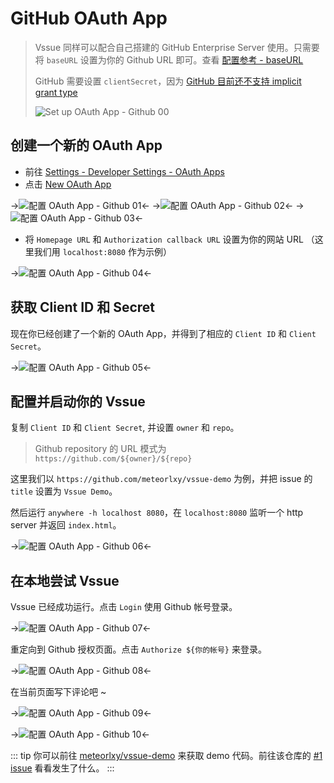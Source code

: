 # GitHub OAuth App

> Vssue 同样可以配合自己搭建的 GitHub Enterprise Server 使用。只需要将 `baseURL` 设置为你的 Github URL 即可。查看 [配置参考 - baseURL](../options/README.md#baseurl)
>
> GitHub 需要设置 `clientSecret`，因为 [GitHub 目前还不支持 implicit grant type](https://developer.github.com/apps/building-oauth-apps/authorizing-oauth-apps/)
>
> ![Set up OAuth App - Github 00](/img/oauth-app-github-00.png)

## 创建一个新的 OAuth App

- 前往 [Settings - Developer Settings - OAuth Apps](https://github.com/settings/developers)
- 点击 [New OAuth App](https://github.com/settings/applications/new)

->![配置 OAuth App - Github 01](/img/oauth-app-github-01.png)<-
->![配置 OAuth App - Github 02](/img/oauth-app-github-02.png)<-
->![配置 OAuth App - Github 03](/img/oauth-app-github-03.png)<-

- 将 `Homepage URL` 和 `Authorization callback URL` 设置为你的网站 URL （这里我们用 `localhost:8080` 作为示例）

->![配置 OAuth App - Github 04](/img/oauth-app-github-04.png)<-

## 获取 Client ID 和 Secret

现在你已经创建了一个新的 OAuth App，并得到了相应的 `Client ID` 和 `Client Secret`。

->![配置 OAuth App - Github 05](/img/oauth-app-github-05.png)<-

## 配置并启动你的 Vssue

复制 `Client ID` 和 `Client Secret`, 并设置 `owner` 和 `repo`。

> Github repository 的 URL 模式为 `https://github.com/${owner}/${repo}`

这里我们以 `https://github.com/meteorlxy/vssue-demo` 为例，并把 issue 的 `title` 设置为 `Vssue Demo`。

然后运行 `anywhere -h localhost 8080`，在 `localhost:8080` 监听一个 http server 并返回 `index.html`。

->![配置 OAuth App - Github 06](/img/oauth-app-github-06.png)<-

## 在本地尝试 Vssue

Vssue 已经成功运行。点击 `Login` 使用 Github 帐号登录。

->![配置 OAuth App - Github 07](/img/oauth-app-github-07.png)<-

重定向到 Github 授权页面。点击 `Authorize ${你的帐号}` 来登录。

->![配置 OAuth App - Github 08](/img/oauth-app-github-08.png)<-

在当前页面写下评论吧 ~

->![配置 OAuth App - Github 09](/img/oauth-app-github-09.png)<-

->![配置 OAuth App - Github 10](/img/oauth-app-github-10.png)<-

::: tip
你可以前往 [meteorlxy/vssue-demo](https://github.com/meteorlxy/vssue-demo) 来获取 demo 代码。前往该仓库的 [#1 issue](https://github.com/meteorlxy/vssue-demo/issues/1) 看看发生了什么。
:::
